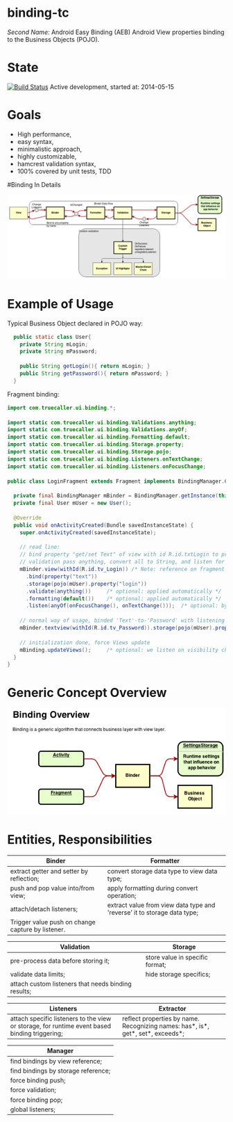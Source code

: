 # binding-tc

*Second Name:* Android Easy Binding (AEB)
Android View properties binding to the Business Objects (POJO). 

# State

[![Build Status](https://secure.travis-ci.org/OleksandrKucherenko/binding-tc.png?branch=master)](https://travis-ci.org/OleksandrKucherenko/binding-tc) Active development, started at: 2014-05-15

# Goals
* High performance, 
* easy syntax, 
* minimalistic approach, 
* highly customizable,
* hamcrest validation syntax,
* 100% covered by unit tests, TDD

#Binding In Details

![Data Flow inside the Binding Library](_documentation/images/binding-detailed-data-flow.png)

# Example of Usage
Typical Business Object declared in POJO way:

```java
  public static class User{
    private String mLogin;
    private String mPassword;
  
    public String getLogin(){ return mLogin; }
    public String getPassword(){ return mPassword; }
  }
```
Fragment binding:

```java
import com.truecaller.ui.binding.*;

import static com.truecaller.ui.binding.Validations.anything; 
import static com.truecaller.ui.binding.Validations.anyOf;
import static com.truecaller.ui.binding.Formatting.default;
import static com.truecaller.ui.binding.Storage.property;
import static com.truecaller.ui.binding.Storage.pojo;
import static com.truecaller.ui.binding.Listeners.onTextChange;
import static com.truecaller.ui.binding.Listeners.onFocusChange;

public class LoginFragment extends Fragment implements BindingManager.Callback {

  private final BindingManager mBinder = BindingManager.getInstance(this);
  private final User mUser = new User();

  @Override
  public void onActivityCreated(Bundle savedInstanceState) {
    super.onActivityCreated(savedInstanceState);
    
    // read line:
    // bind property "get/set Text" of view with id R.id.txtLogin to property of Pojo storage object
    // validation pass anything, convert all to String, and listen for text changes
    mBinder.view(withId(R.id.tv_Login)) /* Note: reference on fragment we got during instance creation. */
      .bind(property("text"))
      .storage(pojo(mUser).property("login"))
      .validate(anything())     /* optional: applied automatically */
      .formatting(default())    /* optional: applied automatically */
      .listen(anyOf(onFocusChange(), onTextChange()));  /* optional: by default we listen 'focus loss' */
      
    // normal way of usage, binded 'Text'-to-'Password' with listening of 'onTextChange'
    mBinder.textview(withId(R.id.tv_Password)).storage(pojo(mUser).property("password")));

    // initialization done, force Views update
    mBinding.updateViews();     /* optional: we listen on visibility change */
  }
}
``` 
 
# Generic Concept Overview

![High Level Data Flow](_documentation/images/binding-overview-data-flow.png)

# Entities, Responsibilities

| Binder | Formatter |
|--------|-----------|
| extract getter and setter by reflection; | convert storage data type to view data type; |
| push and pop value into/from view; | apply formatting during convert operation; |
| attach/detach listeners; | extract value from view data type and \'reverse\' it to storage data type; |
| Trigger value push on change capture by listener. | |

| Validation | Storage |
|------------|---------|
| pre-process data before storing it; | store value in specific format; |
| validate data limits; | hide storage specifics; |
| attach custom listeners that needs binding results; |

| Listeners | Extractor |
|-----------|-----------|
| attach specific listeners to the view or storage, for runtime event based binding triggering; | reflect properties by name. Recognizing names: has\*, is\*, get\*, set\*, exceeds\*; |

| Manager |
|---------|
| find bindings by view reference; |
| find bindings by storage reference;  |
| force binding push; |
| force validation; |
| force binding pop; |
| global listeners; |
